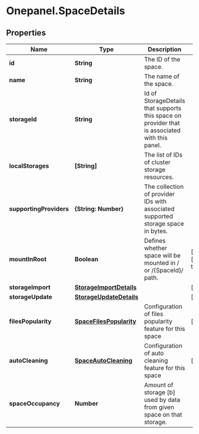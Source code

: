 # Onepanel.SpaceDetails

## Properties
Name | Type | Description | Notes
------------ | ------------- | ------------- | -------------
**id** | **String** | The ID of the space. | 
**name** | **String** | The name of the space. | 
**storageId** | **String** | Id of StorageDetails that supports this space on provider that is associated with this panel.  | 
**localStorages** | **[String]** | The list of IDs of cluster storage resources. | 
**supportingProviders** | **{String: Number}** | The collection of provider IDs with associated supported storage space in bytes.  | 
**mountInRoot** | **Boolean** | Defines whether space will be mounted in / or /{SpaceId}/ path.  | [optional] [default to false]
**storageImport** | [**StorageImportDetails**](StorageImportDetails.md) |  | [optional] 
**storageUpdate** | [**StorageUpdateDetails**](StorageUpdateDetails.md) |  | [optional] 
**filesPopularity** | [**SpaceFilesPopularity**](SpaceFilesPopularity.md) | Configuration of files popularity feature for this space | [optional] 
**autoCleaning** | [**SpaceAutoCleaning**](SpaceAutoCleaning.md) | Configuration of auto cleaning feature for this space | [optional] 
**spaceOccupancy** | **Number** | Amount of storage [b] used by data from given space on that storage. | 


